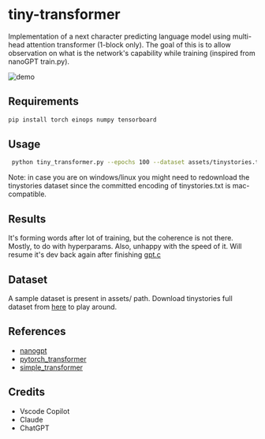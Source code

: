 # tiny-transformer

Implementation of a next character predicting language model using multi-head attention transformer (1-block only). The goal of this is to allow observation on what is the network's capability while training (inspired from nanoGPT train.py).

![demo](assets/demo.gif)


## Requirements

```zsh
pip install torch einops numpy tensorboard
```

## Usage

```zsh
 python tiny_transformer.py --epochs 100 --dataset assets/tinystories.txt --num_rows 100
```

Note: in case you are on windows/linux you might need to redownload the tinystories dataset since the committed encoding of tinystories.txt is mac-compatible.

## Results

It's forming words after lot of training, but the coherence is not there. Mostly, to do with hyperparams. Also, unhappy with the speed of it. Will resume it's dev back again after finishing [gpt.c](https://github.com/attentionmech/gpt.c)

## Dataset

A sample dataset is present in assets/ path. Download tinystories full dataset from [here](https://huggingface.co/datasets/roneneldan/TinyStories/tree/main) to play around.

## References

- [nanogpt](https://github.com/karpathy/nanoGPT)
- [pytorch_transformer](https://github.com/hkproj/pytorch-transformer)
- [simple_transformer](https://github.com/xjdr-alt/simple_transformer/blob/main/simple_transformer.py)

## Credits

- Vscode Copilot
- Claude
- ChatGPT
